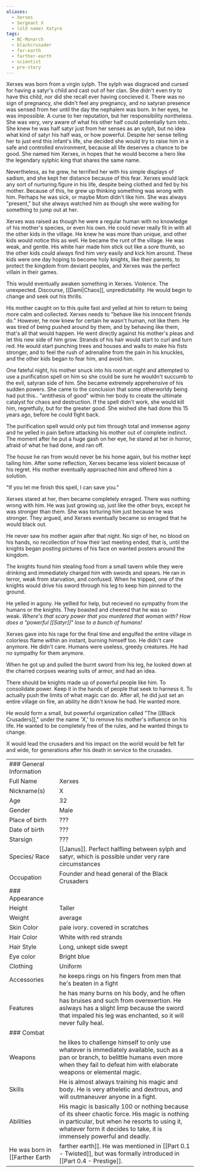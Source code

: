 ```yaml
---
aliases:
  - Xerxes
  - Sergeant X
  - (old name) Xatyre
tags:
  - BC-Monarch
  - blackcrusader
  - far-earth
  - farther-earth
  - scientist
  - pre-story
---
```

Xerxes was born from a virgin sylph. The sylph was disgraced and cursed for having a satyr's child and cast out of her clan. She didn't even try to have this child, nor did she recall ever having concieved it. There was no sign of pregnancy, she didn't feel any pregnancy, and no satyran presence was sensed from her until the day the nephalem was born. In her eyes, he was impossible. A curse to her reputation, but her responsibility nontheless. She was very, very aware of what his other half could potentially turn into.. She knew he was half satyr just from her senses as an sylph, but no idea what kind of satyr his half was, or how powerful. Despite her sense telling her to just end this infant's life, she decided she would try to raise him in a safe and controlled environment, because all life deserves a chance to be good. She named him Xerxes, in hopes that he would become a hero like the legendary sylphic king that shares the same name.

Nevertheless, as he grew, he terrified her with his simple displays of sadism, and she kept her distance because of this fear. Xerxes would lack any sort of nurturing figure in his life, despite being clothed and fed by his mother. Because of this, he grew up thinking something was wrong with him. Perhaps he was sick, or maybe Mom didn't like him. She was always "present," but she always watched him as though she were waiting for something to jump out at her.

Xerxes was raised as though he were a regular human with no knowledge of his mother's species, or even his own. He could never really fit in with all the other kids in the village. He knew he was more than unique, and other kids would notice this as well. He became the runt of the village. He was weak, and gentle. His white hair made him stick out like a sore thumb, so the other kids could always find him very easily and kick him around. These kids were one day hoping to become holy knights, like their parents, to protect the kingdom from deviant peoples, and Xerxes was the perfect villain in their games.

This would eventually awaken something in Xerxes. Violence. The unexpected. Discourse, [[Dami|Chaos]], unpredictability. He would begin to change and seek out his thrills. 

His mother caught on to this quite fast and yelled at him to return to being more calm and collected. Xerxes needs to "behave like his innocent friends do." However, he now knew for certain he wasn't human, not like them. He was tired of being pushed around by them, and by behaving like them, that's all that would happen. He went directly against his mother's pleas and let this new side of him grow. Strands of his hair would start to curl and turn red. He would start punching trees and houses and walls to make his fists stronger, and to feel the rush of adrenaline from the pain in his knuckles, and the other kids began to fear him, and avoid him.

One fateful night, his mother snuck into his room at night and attempted to use a purification spell on him so she could be sure he wouldn't succumb to the evil, satyran side of him. She became extremely apprehensive of his sudden powers. She came to the conclusion that some otherworldy being had put this.. "antithesis of good" within her body to create the ultimate catalyst for chaos and destruction. If the spell didn't work, she would kill him, regretfully, but for the greater good. She wished she had done this 15 years ago, before he could fight back.

The purification spell would only put him through total and immense agony and he yelled in pain before attacking his mother out of complete instinct. The moment after he put a huge gash on her eye, he stared at her in horror, afraid of what he had done, and ran off.

The house he ran from would never be his home again, but his mother kept tailing him. After some reflection, Xerxes became less violent because of his regret. His mother eventually approached him and offered him a solution.

"If you let me finish this spell, I can save you."

Xerxes stared at her, then became completely enraged. There was nothing wrong with him. He was just growing up, just like the other boys, except he was stronger than them. She was torturing him just because he was stronger. They argued, and Xerxes eventually became so enraged that he would black out.

He never saw his mother again after that night. No sign of her, no blood on his hands, no recollection of how their last meeting ended, that is, until the knights began posting pictures of his face on wanted posters around the kingdom. 

The knights found him stealing food from a small tavern while they were drinking and immediately charged him with swords and spears. He ran in terror, weak from starvation, and confused. When he tripped, one of the knights would drive his sword through his leg to keep him pinned to the ground.

He yelled in agony. He yellled for help, but recieved no sympathy from the humans or the knights. They boasted and cheered that he was so weak. _Where's that scary power that you murdered that woman with? How does a "powerful [[Satyr]]" lose to a bunch of humans!_ 

Xerxes gave into his rage for the final time and engulfed the entire village in colorless flame within an instant, burning himself too. He didn't care anymore. He didn't care. Humans were useless, greedy creatures. He had no sympathy for them anymore.

When he got up and pulled the burnt sword from his leg, he looked down at the charred corpses wearing suits of armor, and had an idea. 

There should be knights made up of powerful people like him. To consolidate power. Keep it in the hands of people that seek to harness it. To actually push the limits of what magic can do. After all, he did just set an entire village on fire, an ability he didn't know he had. He wanted more.

He would form a small, but powerful organization called "The [[Black Crusaders]]," under the name 'X,' to remove his mother's influence on his life. He wanted to be completely free of the rules, and he wanted things to change.

X would lead the crusaders and his impact on the world would be felt far and wide, for generations after his death in service to the crusades.

|                         |                                                                                                                                                                                                                       |
| ----------------------- | --------------------------------------------------------------------------------------------------------------------------------------------------------------------------------------------------------------------- |
| ### General Information |                                                                                                                                                                                                                       |
| Full Name               | Xerxes                                                                                                                                                                                                                |
| Nickname(s)             | X                                                                                                                                                                                                                     |
| Age                     | 32                                                                                                                                                                                                                    |
| Gender                  | Male                                                                                                                                                                                                                  |
| Place of birth          | ???                                                                                                                                                                                                                   |
| Date of birth           | ???                                                                                                                                                                                                                   |
| Starsign                | ???                                                                                                                                                                                                                   |
| Species/ Race           | [[Janus]]. Perfect halfling between sylph and satyr, which is possible under very rare circumstances                                                                                                               |
| Occupation              | Founder and head general of the Black Crusaders                                                                                                                                                                       |
| ### Appearance          |                                                                                                                                                                                                                       |
| Height                  | Taller                                                                                                                                                                                                                |
| Weight                  | average                                                                                                                                                                                                               |
| Skin Color              | pale ivory. covered in scratches                                                                                                                                                                                      |
| Hair Color              | White with red strands                                                                                                                                                                                                |
| Hair Style              | Long, unkept side swept                                                                                                                                                                                               |
| Eye color               | Bright blue                                                                                                                                                                                                           |
| Clothing                | Uniform                                                                                                                                                                                                               |
| Accessories             | he keeps rings on his fingers from men that he's beaten in a fight                                                                                                                                                    |
| Features                | he has many burns on his body, and he often has bruises and such from overexertion. He aslways has a slight limp because the sword that impaled his leg was enchanted, so it will never fully heal.                   |
| ### Combat              |                                                                                                                                                                                                                       |
| Weapons                 | he likes to challenge himself to only use whatever is immediately available, such as a pan or branch, to belittle humans even more when they fail to defeat him with elaborate weapons or elemental magic.            |
| Skills                  | He is almost always training his magic and body. He is very atheletic and dextrous, and will outmaneuver anyone in a fight.                                                                                           |
| Abilities               | His magic is basically 100 or nothing because of its sheer chaotic force. His magic is nothing in particular, but when he resorts to using it, whatever form it decides to take, it is immensely powerful and deadly. |
He was born in [[Farther Earth|farther earth]]. He was mentioned in [[Part 0.1 - Twisted]], but was formally introduced in [[Part 0.4 - Prestige]].